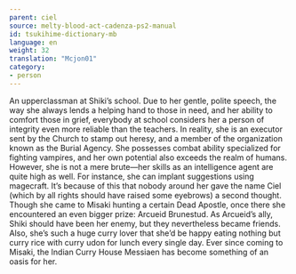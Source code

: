 ```yaml
---
parent: ciel
source: melty-blood-act-cadenza-ps2-manual
id: tsukihime-dictionary-mb
language: en
weight: 32
translation: "Mcjon01"
category:
- person
---
```


An upperclassman at Shiki’s school. Due to her gentle, polite speech, the way she always lends a helping hand to those in need, and her ability to comfort those in grief, everybody at school considers her a person of integrity even more reliable than the teachers.
In reality, she is an executor sent by the Church to stamp out heresy, and a member of the organization known as the Burial Agency.
She possesses combat ability specialized for fighting vampires, and her own potential also exceeds the realm of humans.
However, she is not a mere brute—her skills as an intelligence agent are quite high as well. For instance, she can implant suggestions using magecraft. It’s because of this that nobody around her gave the name Ciel (which by all rights should have raised some eyebrows) a second thought.
Though she came to Misaki hunting a certain Dead Apostle, once there she encountered an even bigger prize: Arcueid Brunestud. As Arcueid’s ally, Shiki should have been her enemy, but they nevertheless became friends.
Also, she’s such a huge curry lover that she’d be happy eating nothing but curry rice with curry udon for lunch every single day. Ever since coming to Misaki, the Indian Curry House Messiaen has become something of an oasis for her.
